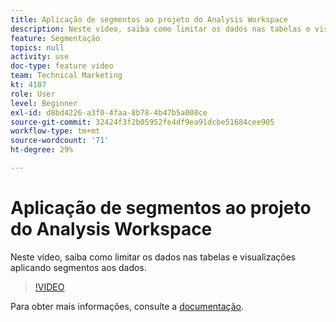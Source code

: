 ```yaml
---
title: Aplicação de segmentos ao projeto do Analysis Workspace
description: Neste vídeo, saiba como limitar os dados nas tabelas e visualizações aplicando segmentos aos dados.
feature: Segmentação
topics: null
activity: use
doc-type: feature video
team: Technical Marketing
kt: 4107
role: User
level: Beginner
exl-id: d8bd4226-a3f0-4faa-8b78-4b47b5a008ce
source-git-commit: 32424f3f2b05952fe4df9ea91dcbe51684cee905
workflow-type: tm+mt
source-wordcount: '71'
ht-degree: 29%

---
```


# Aplicação de segmentos ao projeto do Analysis Workspace

Neste vídeo, saiba como limitar os dados nas tabelas e visualizações aplicando segmentos aos dados.

>[!VIDEO](https://video.tv.adobe.com/v/30994/?quality=12)

Para obter mais informações, consulte a [documentação](https://docs.adobe.com/content/help/en/analytics/components/segmentation/segmentation-workflow/t-seg-apply.html).
